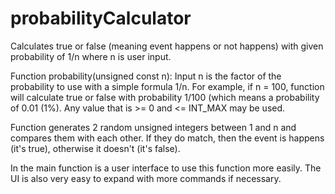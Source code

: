 # probabilityCalculator
Calculates true or false (meaning event happens or not happens) with given probability of 1/n where n is user input.

Function probability(unsigned const n):
  Input n is the factor of the probability to use with a simple formula 1/n. For example, if n = 100, function will calculate
  true or false with probability 1/100 (which means a probability of 0.01 (1%). Any value that is >= 0 and <= INT_MAX may be used.
  
  Function generates 2 random unsigned integers between 1 and n and compares them with each other. If they do match, then the event
  is happens (it's true), otherwise it doesn't (it's false).
  
In the main function is a user interface to use this function more easily. The UI is also very easy to expand with more
commands if necessary.
